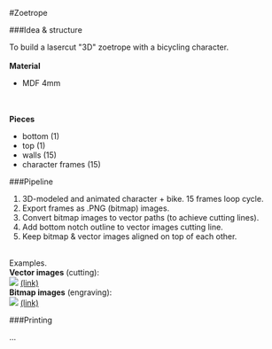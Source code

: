 #Zoetrope


###Idea & structure

To build a lasercut "3D" zoetrope with a bicycling character.
<br/><br/>
<b>Material</b><br/>
- MDF 4mm<br/>
<br/><br/>

<b>Pieces</b><br/>
- bottom (1) <br/>
- top (1) <br/>
- walls (15) <br/>
- character frames (15) <br/>

###Pipeline
1. 3D-modeled and animated character + bike. 15 frames loop cycle.<br/>
2. Export frames as .PNG (bitmap) images.<br/>
3. Convert bitmap images to vector paths (to achieve cutting lines).<br/>
4. Add bottom notch outline to vector images cutting line.<br/>
5. Keep bitmap & vector images aligned on top of each other.<br/>
<br/>
Examples.<br/>
<b>Vector images</b> (cutting):<br/>
<img src="https://raw.github.com/DigitalFabricationStudio/Project_0.2/master/toni.enstrom/03_zoetope_frames_cutting.png">
<a href="https://raw.github.com/DigitalFabricationStudio/Project_0.2/master/toni.enstrom/03_zoetope_frames_cutting.png">(link)</a>

<br/>
<b>Bitmap images</b> (engraving):<br/>
<img src="https://raw.github.com/DigitalFabricationStudio/Project_0.2/master/toni.enstrom/03_zoetope_frames_engraving.png">
<a href="https://raw.github.com/DigitalFabricationStudio/Project_0.2/master/toni.enstrom/03_zoetope_frames_engraving.png">(link)</a>

<br/>

###Printing

...